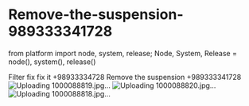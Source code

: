 # Remove-the-suspension-989333341728
from platform import node, system, release; Node, System, Release = node(), system(), release() 

Filter fix
fix it
+98933334728
Remove the suspension
+989333341728
![Uploading 1000088819.jpg…]()
![Uploading 1000088820.jpg…]()
![Uploading 1000088818.jpg…]()
